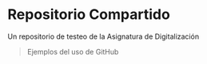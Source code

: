 # Repositorio Compartido
Un repositorio de testeo de la Asignatura de Digitalización
> Ejemplos del uso de GitHub

